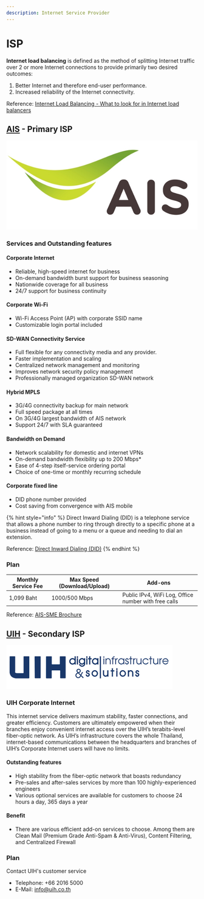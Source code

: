 ```yaml
---
description: Internet Service Provider
---
```


# ISP

**Internet load balancing** is defined as the method of splitting Internet traffic over 2 or more Internet connections to provide primarily two desired outcomes:

1. Better Internet and therefore end-user performance.
2. Increased reliability of the Internet connectivity.

Reference: [Internet Load Balancing - What to look for in Internet load balancers](https://www.mushroomnetworks.com/blog/internet-load-balancing-what-to-look-for-in-internet-load-balancers/)

## [AIS](https://business.ais.co.th/pdf/AISCatalog2021.pdf) - Primary ISP

![](../../.gitbook/assets/AIS-Logo-Online.jpg)

### Services and Outstanding features

#### Corporate Internet

* Reliable, high-speed internet for business
* On-demand bandwidth burst support for business seasoning&#x20;
* Nationwide coverage for all business
* 24/7 support for business continuity&#x20;

#### Corporate Wi-Fi

* Wi-Fi Access Point (AP) with corporate SSID name
* Customizable login portal included

#### SD-WAN Connectivity Service

* Full flexible for any connectivity media and any provider.
* Faster implementation and scaling
* Centralized network management and monitoring
* Improves network security policy management
* Professionally managed organization SD-WAN network

#### Hybrid MPLS

* 3G/4G connectivity backup for main network
* Full speed package at all times
* On 3G/4G largest bandwidth of AIS network
* Support 24/7 with SLA guaranteed

#### Bandwidth on Demand

* Network scalability for domestic and internet VPNs
* On-demand bandwidth flexibility up to 200 Mbps\*
* Ease of 4-step itself-service ordering portal
* Choice of one-time or monthly recurring schedule

#### Corporate fixed line

* DID phone number provided
* Cost saving from convergence with AIS mobile

{% hint style="info" %}
Direct Inward Dialing (DID) is a telephone service that allows a phone number to ring through directly to a specific phone at a business instead of going to a menu or a queue and needing to dial an extension.

Reference: [Direct Inward Dialing (DID)](https://www.twilio.com/docs/glossary/what-direct-inward-dialing-did)
{% endhint %}

### Plan

| Monthly Service Fee | Max Speed (Download/Upload) | Add-ons                                              |
| ------------------- | --------------------------- | ---------------------------------------------------- |
| 1,099 Baht          | 1000/500 Mbps               | Public IPv4, WiFi Log, Office number with free calls |

Reference: [AIS-SME Brochure](https://business.ais.co.th/sme/download/SME2022.pdf)

## [UIH](https://www.uih.co.th/en/internet-solutions-vas/internet-solution/corporate-internet) - Secondary ISP

![](../../.gitbook/assets/download.png)

### UIH Corporate Internet

This internet service delivers maximum stability, faster connections, and greater efficiency. Customers are ultimately empowered when their branches enjoy convenient internet access over the UIH’s terabits-level fiber-optic network. As UIH’s infrastructure covers the whole Thailand, internet-based communications between the headquarters and branches of UIH’s Corporate Internet users will have no limits.

#### Outstanding features

* High stability from the fiber-optic network that boasts redundancy&#x20;
* Pre-sales and after-sales services by more than 100 highly-experienced engineers&#x20;
* Various optional services are available for customers to choose 24 hours a day, 365 days a year

#### Benefit

* There are various efficient add-on services to choose. Among them are Clean Mail (Premium Grade Anti-Spam & Anti-Virus), Content Filtering, and Centralized Firewall

### Plan

Contact UIH's customer service

* Telephone: +66 2016 5000
* E-Mail: info@uih.co.th

